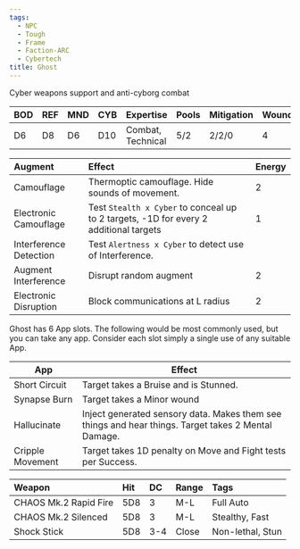 ```yaml
---
tags:
  - NPC
  - Tough
  - Frame
  - Faction-ARC
  - Cybertech
title: Ghost
---
```

Cyber weapons support and anti-cyborg combat

| BOD | REF | MND | CYB | Expertise         | Pools | Mitigation | Wounds | Energy |
| :-- | :-- | :-- | :-- | :---------------- | :---- | :--------- | ------ | ------ |
| D6  | D8  | D6  | D10 | Combat, Technical | 5/2   | 2/2/0      | 4      | 3      |

| Augment                | Effect                                                                                | Energy |
| :--------------------- | :------------------------------------------------------------------------------------ | :----- |
| Camouflage             | Thermoptic camouflage. Hide sounds of movement.                                       | 2      |
| Electronic Camouflage  | Test `Stealth x Cyber` to conceal up to 2 targets, -1D for every 2 additional targets | 1      |
| Interference Detection | Test `Alertness x Cyber` to detect use of Interference.                               |        |
| Augment Interference   | Disrupt random augment                                                                | 2      |
| Electronic Disruption  | Block communications at L radius                                                      | 2      |
Ghost has 6 App slots. The following would be most commonly used, but you can take any app. Consider each slot simply a single use of any suitable App.

| App              | Effect                                                                                                  |
| ---------------- | ------------------------------------------------------------------------------------------------------- |
| Short Circuit    | Target takes a Bruise and is Stunned.                                                                   |
| Synapse Burn     | Target takes a Minor wound<br>                                                                          |
| Hallucinate      | Inject generated sensory data. Makes them see things and hear things. Target takes 2 Mental Damage.<br> |
| Cripple Movement | Target takes 1D penalty on Move and Fight tests per Success.<br>                                        |

| Weapon                | Hit | DC  | Range | Tags             |
| :-------------------- | :-- | :-- | :---- | :--------------- |
| CHAOS Mk.2 Rapid Fire | 5D8 | 3   | M-L   | Full Auto        |
| CHAOS Mk.2 Silenced   | 5D8 | 3   | M-L   | Stealthy, Fast   |
| Shock Stick           | 5D8 | 3-4 | Close | Non-lethal, Stun |